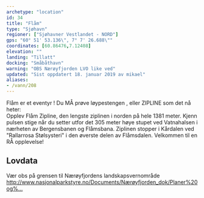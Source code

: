 ```yaml
---
archetype: "location"
id: 34
title: "Flåm"
type: "Sjøhavn"
regioner: ["Sjøhavner Vestlandet - NORD"]
gps: "60° 51' 53.136\", 7° 7' 26.688\""
coordinates: [60.86476,7.12408]
elevation: ""
landing: "Tillatt"
docking: "Småbåthavn"
warning: "OBS Nærøyfjorden LVO like ved"
updated: "Sist oppdatert 18. januar 2019 av mikael"
aliases:
- /vann/208
---
```


Flåm er et eventyr ! Du MÅ prøve løypestengen , eller  ZIPLINE  som det nå heter:\
Opplev Flåm Zipline, den lengste ziplinen i norden på hele 1381 meter. Kjenn pulsen stige når du setter utfor det 305 meter høye stupet ved Vatnahalsen i nærheten av Bergensbanen og Flåmsbana. Ziplinen stopper i Kårdalen ved "Rallarrosa Stølsysteri" i den øverste delen av Flåmsdalen. Velkommen til en RÅ opplevelse!

## Lovdata

Vær obs på grensen til Nærøyfjordens landskapsvernområde\
http://www.nasjonalparkstyre.no/Documents/Nærøyfjorden_dok/Planer%20og%…
